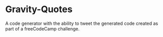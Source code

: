 # Gravity-Quotes
A code generator with the ability to tweet the generated code created as part of a freeCodeCamp challenge.
